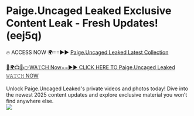 # Paige.Uncaged Leaked Exclusive Content Leak - Fresh Updates! (eej5q)

🔥 ACCESS NOW 🌍==►► <a href="https://tinyurl.com/kvy9nzfs" rel="nofollow">Paige.Uncaged Leaked Latest Collection</a>
<br><br>
[🔴🌍📺📱👉WA𝚃CH Now==►► CLICK HERE TO Paige.Uncaged Leaked 𝚆𝙰𝚃𝙲𝙷 NOW](https://tinyurl.com/kvy9nzfs)
<br><br>
Unlock Paige.Uncaged Leaked's private videos and photos today! Dive into the newest 2025 content updates and explore exclusive material you won’t find anywhere else.
<br>
<a href="https://tinyurl.com/kvy9nzfs" rel="nofollow" data-target="animated-image.originalLink"><img src="https://camo.githubusercontent.com/8a4f000d20f83aca3bf7ec5f350d767afa0574a8a352519fd8cfa583a6f93a33/68747470733a2f2f692e696d6775722e636f6d2f644a486b345a712e676966" data-canonical-src="https://i.imgur.com/dJHk4Zq.gif" style="max-width: 100%; display: inline-block;" data-target="animated-image.originalImage"></a>
<br>
